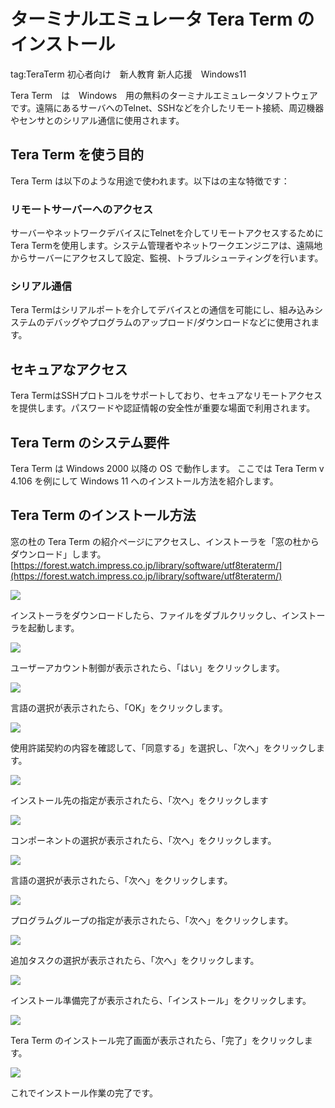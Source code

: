 # ターミナルエミュレータ Tera Term のインストール
tag:TeraTerm 初心者向け　新人教育 新人応援　Windows11

Tera Term　は　Windows　用の無料のターミナルエミュレータソフトウェアです。遠隔にあるサーバへのTelnet、SSHなどを介したリモート接続、周辺機器やセンサとのシリアル通信に使用されます。

## Tera Term を使う目的
Tera Term は以下のような用途で使われます。以下はの主な特徴です：

### リモートサーバーへのアクセス
サーバーやネットワークデバイスにTelnetを介してリモートアクセスするためにTera Termを使用します。システム管理者やネットワークエンジニアは、遠隔地からサーバーにアクセスして設定、監視、トラブルシューティングを行います。

### シリアル通信
Tera Termはシリアルポートを介してデバイスとの通信を可能にし、組み込みシステムのデバッグやプログラムのアップロード/ダウンロードなどに使用されます。

## セキュアなアクセス
Tera TermはSSHプロトコルをサポートしており、セキュアなリモートアクセスを提供します。パスワードや認証情報の安全性が重要な場面で利用されます。


## Tera Term のシステム要件

Tera Term は Windows 2000 以降の OS で動作します。
ここでは Tera Term v 4.106 を例にして Windows 11 へのインストール方法を紹介します。

## Tera Term のインストール方法

窓の杜の Tera Term の紹介ページにアクセスし、インストーラを「窓の杜からダウンロード」します。
[https://forest.watch.impress.co.jp/library/software/utf8teraterm/](https://forest.watch.impress.co.jp/library/software/utf8teraterm/)

![](03_officialsite.png)

インストーラをダウンロードしたら、ファイルをダブルクリックし、インストーラを起動します。

![](11_download.png)

ユーザーアカウント制御が表示されたら、「はい」をクリックします。

![](21_installer.png)

言語の選択が表示されたら、「OK」をクリックします。

![](23_installer.png)

使用許諾契約の内容を確認して、「同意する」を選択し、「次へ」をクリックします。

![](25_installer.png)

インストール先の指定が表示されたら、「次へ」をクリックします

![](27_installer.png)

コンポーネントの選択が表示されたら、「次へ」をクリックします。

![](29_installer.png)

言語の選択が表示されたら、「次へ」をクリックします。

![](31_installer.png)

プログラムグループの指定が表示されたら、「次へ」をクリックします。

![](33_installer.png)

追加タスクの選択が表示されたら、「次へ」をクリックします。

![](35_installer.png)

インストール準備完了が表示されたら、「インストール」をクリックします。

![](37_installer.png)

Tera Term のインストール完了画面が表示されたら、「完了」をクリックします。

![](41_installer.png)

これでインストール作業の完了です。